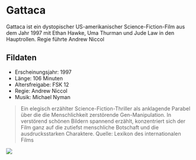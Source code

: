 # Gattaca

Gattaca ist ein dystopischer US-amerikanischer
Science-Fiction-Film aus dem Jahr 1997 mit Ethan Hawke, Uma
Thurman und Jude Law in den Hauptrollen. Regie führte Andrew
Niccol

## Fildaten

* Erscheinungsjahr: 1997
* Länge: 106 Minuten
* Altersfreigabe: FSK 12
* Regie: Andrew Niccol
* Musik: Michael Nyman

> Ein elegisch erzählter Science-Fiction-Thriller als
> anklagende Parabel über die die Menschlichkeit zerstörende
> Gen-Manipulation. In verstörend schönen Bildern spannend
> erzählt, konzentriert sich der Film ganz auf die zutiefst
> menschliche Botschaft und die ausdrucksstarken Charaktere.
Quelle: Lexikon des internationalen Films

<img src="https://de.wikipedia.org/wiki/Datei:Andrew_Niccol_by_Gage_Skidmore.jpg" />
